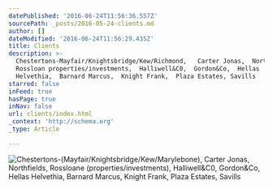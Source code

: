 ```yaml
---
datePublished: '2016-06-24T11:56:36.557Z'
sourcePath: _posts/2016-05-24-clients.md
author: []
dateModified: '2016-06-24T11:56:29.435Z'
title: Clients
description: >-
  Chestertons-Mayfair/Knightsbridge/Kew/Richmond,   Carter Jonas,  Northfields, 
  Rossloan properties/investments,  Halliwell&C0,  Gordon&Co,  Hellas
  Helvethia,  Barnard Marcus,  Knight Frank,  Plaza Estates, Savills    
starred: false
inFeed: true
hasPage: true
inNav: false
url: clients/index.html
_context: 'http://schema.org'
_type: Article

---
```

![Chestertons-(Mayfair/Knightsbridge/Kew/Marylebone),   Carter Jonas,  Northfields,  Rossloane (properties/investments),  Halliwell&C0,  Gordon&Co,  Hellas Helvethia,  Barnard Marcus,  Knight Frank,  Plaza Estates, Savills    ](https://s3-us-west-2.amazonaws.com/the-grid-img/p/566cbdeceaf1f7bffa2cde5af60097a377e5e0d6.jpg)